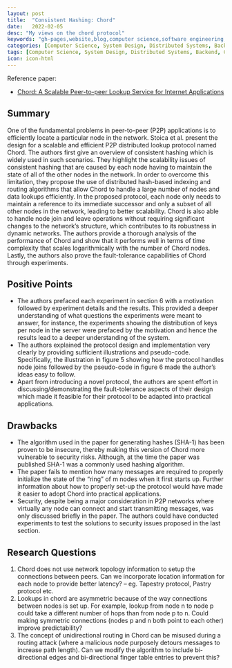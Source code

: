 ```yaml
---
layout: post
title:  "Consistent Hashing: Chord"
date:   2022-02-05
desc: "My views on the chord protocol"
keywords: "gh-pages,website,blog,computer science,software engineering,system design,distributed systems, consistency hashing"
categories: [Computer Science, System Design, Distributed Systems, Backend, Consistent Hashing, Software Engineering]
tags: [Computer Science, System Design, Distributed Systems, Backend, Consistent Hashing, Software Engineering]
icon: icon-html
---
```

Reference paper:

- [Chord: A Scalable Peer-to-peer Lookup Service for Internet Applications](https://pdos.csail.mit.edu/papers/chord:sigcomm01/chord_sigcomm.pdf)

## Summary 
One of the fundamental problems in peer-to-peer (P2P) applications is to efficiently locate a particular node in the network. Stoica et al. present the design for a scalable and efficient P2P distributed lookup protocol named Chord. The authors first give an overview of consistent hashing which is widely used in such scenarios. They highlight the scalability issues of consistent hashing that are caused by each node having to maintain the state of all of the other nodes in the network. In order to overcome this limitation, they propose the use of distributed hash-based indexing and routing algorithms that allow Chord to handle a large number of nodes and data lookups efficiently. In the proposed protocol, each node only needs to maintain a reference to its immediate successor and only a subset of all other nodes in the network, leading to better scalability. Chord is also able to handle node join and leave operations without requiring significant changes to the network’s structure, which contributes to its robustness in dynamic networks. The authors provide a thorough analysis of the performance of Chord and show that it performs well in terms of time complexity that scales logarithmically with the number of Chord nodes. Lastly, the authors also prove the fault-tolerance capabilities of Chord through experiments.

## Positive Points
* The authors prefaced each experiment in section 6 with a motivation followed by experiment details and the results. This provided a deeper understanding of what questions the experiments were meant to answer, for instance, the experiments showing the distribution of keys per node in the server were prefaced by the motivation and hence the results lead to a deeper understanding of the system.
* The authors explained the protocol design and implementation very clearly by providing sufficient illustrations and pseudo-code. Specifically, the illustration in figure 5 showing how the protocol handles node joins followed by the pseudo-code in figure 6 made the author’s ideas easy to follow.
* Apart from introducing a novel protocol, the authors are spent effort in discussing/demonstrating the fault-tolerance aspects of their design which made it feasible for their protocol to be adapted into practical applications.

## Drawbacks
* The algorithm used in the paper for generating hashes (SHA-1) has been proven to be insecure, thereby making this version of Chord more vulnerable to security risks. Although, at the time the paper was published SHA-1 was a commonly used hashing algorithm.
* The paper fails to mention how many messages are required to properly initialize the state of the “ring” of m nodes when it first starts up. Further information about how to properly set-up the protocol would have made it easier to adopt Chord into practical applications.
* Security, despite being a major consideration in P2P networks where virtually any node can connect and start transmitting messages, was only discussed briefly in the paper. The authors could have conducted experiments to test the solutions to security issues proposed in the last section.

## Research Questions
1. Chord does not use network topology information to setup the connections between peers. Can we incorporate location information for each node to provide better latency? – eg. Tapestry protocol, Pastry protocol etc.
2. Lookups in chord are asymmetric because of the way connections between nodes is set up. For example, lookup from node n to node p could take a different number of hops than from node p to n. Could making symmetric connections (nodes p and n both point to each other) improve predictability?
3. The concept of unidirectional routing in Chord can be misused during a routing attack (where a malicious node purposely detours messages to increase path length). Can we modify the algorithm to include bi-directional edges and bi-directional finger table entries to prevent this?